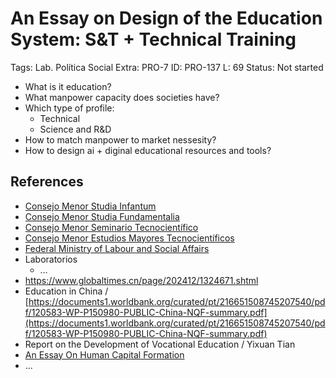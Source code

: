 # An Essay on Design of the  Education System: S&T + Technical Training

Tags: Lab. Política Social
Extra: PRO-7
ID: PRO-137
L: 69
Status: Not started

- What is it education?
- What manpower capacity does societies have?
- Which type of profile:
    - Technical
    - Science and R&D
- How to match manpower to market nessesity?
- How to  design ai + diginal educational resources and tools?

## References

- [Consejo Menor Studia Infantum](RD%202%200%20A%20Blueprint%20for%20State%20Transformation%20559c9d9bbb49420987e10e212febb61e/Sistemas%20de%20Consejos%20de%20Gobierno%2041bf90a0dd024443ac93beed513932e2/Consejo%20Menor%20Studia%20Infantum%20d7936504bd0f4bc9b3b3711f6dae2ebb.md)
- [Consejo Menor Studia Fundamentalia](RD%202%200%20A%20Blueprint%20for%20State%20Transformation%20559c9d9bbb49420987e10e212febb61e/Sistemas%20de%20Consejos%20de%20Gobierno%2041bf90a0dd024443ac93beed513932e2/Consejo%20Menor%20Studia%20Fundamentalia%202213b92d3a3d4133b43f81af0c9c973e.md)
- [Consejo Menor Seminario Tecnocientífico](RD%202%200%20A%20Blueprint%20for%20State%20Transformation%20559c9d9bbb49420987e10e212febb61e/Sistemas%20de%20Consejos%20de%20Gobierno%2041bf90a0dd024443ac93beed513932e2/Consejo%20Menor%20Seminario%20Tecnocienti%CC%81fico%2044f44c7d9d524675b0feb426ac5278e2.md)
- [Consejo Menor Estudios Mayores Tecnocientíficos](RD%202%200%20A%20Blueprint%20for%20State%20Transformation%20559c9d9bbb49420987e10e212febb61e/Sistemas%20de%20Consejos%20de%20Gobierno%2041bf90a0dd024443ac93beed513932e2/Consejo%20Menor%20Estudios%20Mayores%20Tecnocienti%CC%81ficos%20c6d3a40684d544bcb1d6d51c0b784429.md)
- [Federal Ministry of Labour and Social Affairs](https://www.bmas.de/EN/Home/home.html)
- Laboratorios
    - …
- https://www.globaltimes.cn/page/202412/1324671.shtml
- Education in China / [https://documents1.worldbank.org/curated/pt/216651508745207540/pdf/120583-WP-P150980-PUBLIC-China-NQF-summary.pdf](https://documents1.worldbank.org/curated/pt/216651508745207540/pdf/120583-WP-P150980-PUBLIC-China-NQF-summary.pdf)
- Report on the Development of Vocational Education / Yixuan Tian
- [An Essay On Human Capital Formation](An%20Essay%20On%20Human%20Capital%20Formation%20bbd0de61a3174374850834dc07affd20.md)
- …